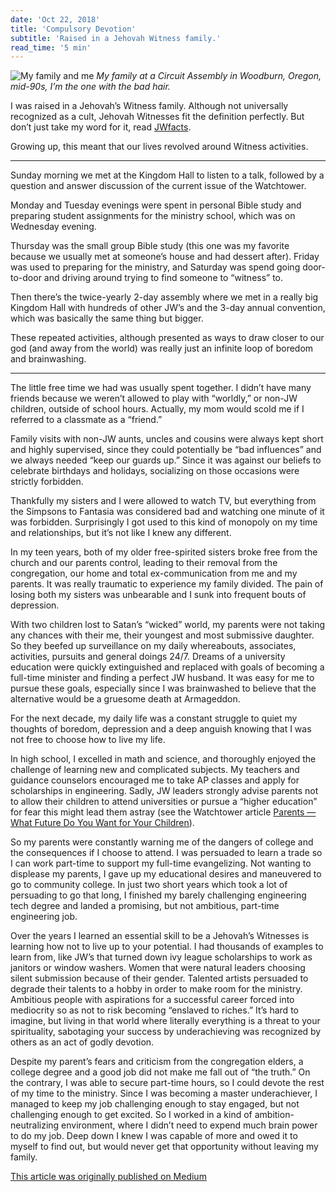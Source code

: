 ```yaml
---
date: 'Oct 22, 2018'
title: 'Compulsory Devotion'
subtitle: 'Raised in a Jehovah Witness family.'
read_time: '5 min'
---
```


![My family and me](/images/family-at-woodburn.jpeg)
_My family at a Circuit Assembly in Woodburn, Oregon, mid-90s, I’m the one with the bad hair._

I was raised in a Jehovah’s Witness family. Although not universally recognized as a cult, Jehovah Witnesses fit the definition perfectly. But don’t just take my word for it, read [JWfacts](https://jwfacts.com/watchtower/blog/are-jehovahs-witnesses-a-cult.php).

Growing up, this meant that our lives revolved around Witness activities.

---

Sunday morning we met at the Kingdom Hall to listen to a talk, followed by a question and answer discussion of the current issue of the Watchtower.

Monday and Tuesday evenings were spent in personal Bible study and preparing student assignments for the ministry school, which was on Wednesday evening.

Thursday was the small group Bible study (this one was my favorite because we usually met at someone’s house and had dessert after). Friday was used to preparing for the ministry, and Saturday was spend going door-to-door and driving around trying to find someone to “witness” to.

Then there’s the twice-yearly 2-day assembly where we met in a really big Kingdom Hall with hundreds of other JW’s and the 3-day annual convention, which was basically the same thing but bigger.

These repeated activities, although presented as ways to draw closer to our god (and away from the world) was really just an infinite loop of boredom and brainwashing.

---

The little free time we had was usually spent together. I didn’t have many friends because we weren’t allowed to play with “worldly,” or non-JW children, outside of school hours. Actually, my mom would scold me if I referred to a classmate as a “friend.”

Family visits with non-JW aunts, uncles and cousins were always kept short and highly supervised, since they could potentially be “bad influences” and we always needed “keep our guards up.” Since it was against our beliefs to celebrate birthdays and holidays, socializing on those occasions were strictly forbidden.

Thankfully my sisters and I were allowed to watch TV, but everything from the Simpsons to Fantasia was considered bad and watching one minute of it was forbidden. Surprisingly I got used to this kind of monopoly on my time and relationships, but it’s not like I knew any different.

In my teen years, both of my older free-spirited sisters broke free from the church and our parents control, leading to their removal from the congregation, our home and total ex-communication from me and my parents. It was really traumatic to experience my family divided. The pain of losing both my sisters was unbearable and I sunk into frequent bouts of depression.

With two children lost to Satan’s “wicked” world, my parents were not taking any chances with their me, their youngest and most submissive daughter. So they beefed up surveillance on my daily whereabouts, associates, activities, pursuits and general doings 24/7. Dreams of a university education were quickly extinguished and replaced with goals of becoming a full-time minister and finding a perfect JW husband. It was easy for me to pursue these goals, especially since I was brainwashed to believe that the alternative would be a gruesome death at Armageddon.

For the next decade, my daily life was a constant struggle to quiet my thoughts of boredom, depression and a deep anguish knowing that I was not free to choose how to live my life.

In high school, I excelled in math and science, and thoroughly enjoyed the challenge of learning new and complicated subjects. My teachers and guidance counselors encouraged me to take AP classes and apply for scholarships in engineering. Sadly, JW leaders strongly advise parents not to allow their children to attend universities or pursue a “higher education” for fear this might lead them astray (see the Watchtower article [Parents — What Future Do You Want for Your Children](https://wol.jw.org/en/wol/d/r1/lp-e/2005726)).

So my parents were constantly warning me of the dangers of college and the consequences if I choose to attend. I was persuaded to learn a trade so I can work part-time to support my full-time evangelizing. Not wanting to displease my parents, I gave up my educational desires and maneuvered to go to community college. In just two short years which took a lot of persuading to go that long, I finished my barely challenging engineering tech degree and landed a promising, but not ambitious, part-time engineering job.

Over the years I learned an essential skill to be a Jehovah’s Witnesses is learning how not to live up to your potential. I had thousands of examples to learn from, like JW’s that turned down ivy league scholarships to work as janitors or window washers. Women that were natural leaders choosing silent submission because of their gender. Talented artists persuaded to degrade their talents to a hobby in order to make room for the ministry. Ambitious people with aspirations for a successful career forced into mediocrity so as not to risk becoming “enslaved to riches.” It’s hard to imagine, but living in that world where literally everything is a threat to your spirituality, sabotaging your success by underachieving was recognized by others as an act of godly devotion.

Despite my parent’s fears and criticism from the congregation elders, a college degree and a good job did not make me fall out of “the truth.” On the contrary, I was able to secure part-time hours, so I could devote the rest of my time to the ministry. Since I was becoming a master underachiever, I managed to keep my job challenging enough to stay engaged, but not challenging enough to get excited. So I worked in a kind of ambition-neutralizing environment, where I didn’t need to expend much brain power to do my job. Deep down I knew I was capable of more and owed it to myself to find out, but would never get that opportunity without leaving my family.

[This article was originally published on Medium](https://medium.com/@christylaguardia/compulsory-devotion-28a684ad15f6)
